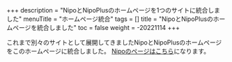 +++
description = "NipoとNipoPlusのホームページを1つのサイトに統合しました"
menuTitle = "ホームページ統合"
tags = []
title = "NipoとNipoPlusのホームページを統合しました"
toc = false
weight = -20221114
+++

これまで別々のサイトとして展開してきましたNipoとNipoPlusのホームページをこのホームページに統合しました。
[Nipoのページはこちら](/old/)になります。
